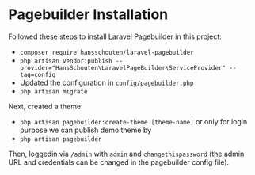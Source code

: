 # Pagebuilder Installation 

Followed these steps to install Laravel Pagebuilder in this project:
- ````composer require hansschouten/laravel-pagebuilder````
- ```php artisan vendor:publish --provider="HansSchouten\LaravelPageBuilder\ServiceProvider" --tag=config```
- Updated the configuration in `config/pagebuilder.php`
- ```php artisan migrate```

Next, created a theme:
- ```php artisan pagebuilder:create-theme [theme-name]```
or only for login purpose we can publish demo theme by
- ```php artisan pagebuilder```

Then, loggedin via `/admin` with `admin` and `changethispassword` (the admin URL and credentials can be changed in the pagebuilder config file).
